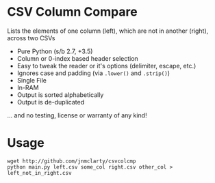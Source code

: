 # CSV Column Compare

Lists the elements of one column (left), which are not in another (right), across two CSVs

* Pure Python (s/b 2.7, +3.5)
* Column or 0-index based header selection
* Easy to tweak the reader or it's options (delimiter, escape, etc.)
* Ignores case and padding (via `.lower()` and `.strip()`)
* Single File
* In-RAM
* Output is sorted alphabetically
* Output is de-duplicated

... and no testing, license or warranty of any kind!

# Usage

```
wget http://github.com/jnmclarty/csvcolcmp
python main.py left.csv some_col right.csv other_col > left_not_in_right.csv
```